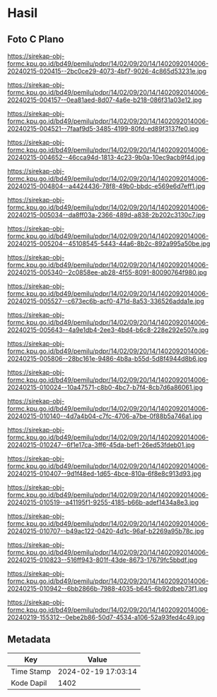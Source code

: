 # Hasil

## Foto C Plano

https://sirekap-obj-formc.kpu.go.id/bd49/pemilu/pdpr/14/02/09/20/14/1402092014006-20240215-020415--2bc0ce29-4073-4bf7-9026-4c865d53231e.jpg

https://sirekap-obj-formc.kpu.go.id/bd49/pemilu/pdpr/14/02/09/20/14/1402092014006-20240215-004157--0ea81aed-8d07-4a6e-b218-086f31a03e12.jpg

https://sirekap-obj-formc.kpu.go.id/bd49/pemilu/pdpr/14/02/09/20/14/1402092014006-20240215-004521--7faaf9d5-3485-4199-80fd-ed89f3137fe0.jpg

https://sirekap-obj-formc.kpu.go.id/bd49/pemilu/pdpr/14/02/09/20/14/1402092014006-20240215-004652--46cca94d-1813-4c23-9b0a-10ec9acb9f4d.jpg

https://sirekap-obj-formc.kpu.go.id/bd49/pemilu/pdpr/14/02/09/20/14/1402092014006-20240215-004804--a4424436-78f8-49b0-bbdc-e569e6d7eff1.jpg

https://sirekap-obj-formc.kpu.go.id/bd49/pemilu/pdpr/14/02/09/20/14/1402092014006-20240215-005034--da8ff03a-2366-489d-a838-2b202c3130c7.jpg

https://sirekap-obj-formc.kpu.go.id/bd49/pemilu/pdpr/14/02/09/20/14/1402092014006-20240215-005204--45108545-5443-44a6-8b2c-892a995a50be.jpg

https://sirekap-obj-formc.kpu.go.id/bd49/pemilu/pdpr/14/02/09/20/14/1402092014006-20240215-005340--2c0858ee-ab28-4f55-8091-80090764f980.jpg

https://sirekap-obj-formc.kpu.go.id/bd49/pemilu/pdpr/14/02/09/20/14/1402092014006-20240215-005527--c673ec6b-acf0-471d-8a53-336526adda1e.jpg

https://sirekap-obj-formc.kpu.go.id/bd49/pemilu/pdpr/14/02/09/20/14/1402092014006-20240215-005643--4a9e1db4-2ee3-4bd4-b6c8-228e292e507e.jpg

https://sirekap-obj-formc.kpu.go.id/bd49/pemilu/pdpr/14/02/09/20/14/1402092014006-20240215-005806--28bc161e-9486-4b8a-b55d-5d8f4944d8b6.jpg

https://sirekap-obj-formc.kpu.go.id/bd49/pemilu/pdpr/14/02/09/20/14/1402092014006-20240215-010024--10a47571-c8b0-4bc7-b7f4-8cb7d6a86061.jpg

https://sirekap-obj-formc.kpu.go.id/bd49/pemilu/pdpr/14/02/09/20/14/1402092014006-20240215-010140--4d7a4b04-c7fc-4706-a7be-0f88b5a746a1.jpg

https://sirekap-obj-formc.kpu.go.id/bd49/pemilu/pdpr/14/02/09/20/14/1402092014006-20240215-010247--6f1e17ca-3ff6-45da-bef1-26ed53fdeb01.jpg

https://sirekap-obj-formc.kpu.go.id/bd49/pemilu/pdpr/14/02/09/20/14/1402092014006-20240215-010407--9d1f48ed-1d65-4bce-810a-6f8e8c913d93.jpg

https://sirekap-obj-formc.kpu.go.id/bd49/pemilu/pdpr/14/02/09/20/14/1402092014006-20240215-010519--a41195f1-9255-4185-b66b-adef1434a8e3.jpg

https://sirekap-obj-formc.kpu.go.id/bd49/pemilu/pdpr/14/02/09/20/14/1402092014006-20240215-010707--b49ac122-0420-4d1c-96af-b2269a95b78c.jpg

https://sirekap-obj-formc.kpu.go.id/bd49/pemilu/pdpr/14/02/09/20/14/1402092014006-20240215-010823--516ff943-801f-43de-8673-17679fc5bbdf.jpg

https://sirekap-obj-formc.kpu.go.id/bd49/pemilu/pdpr/14/02/09/20/14/1402092014006-20240215-010942--6bb2866b-7988-4035-b645-6b92dbeb73f1.jpg

https://sirekap-obj-formc.kpu.go.id/bd49/pemilu/pdpr/14/02/09/20/14/1402092014006-20240219-155312--0ebe2b86-50d7-4534-a106-52a93fed4c49.jpg


## Metadata

| Key        | Value               |
| ---------- | ------------------- |
| Time Stamp | 2024-02-19 17:03:14 |
| Kode Dapil | 1402                |




